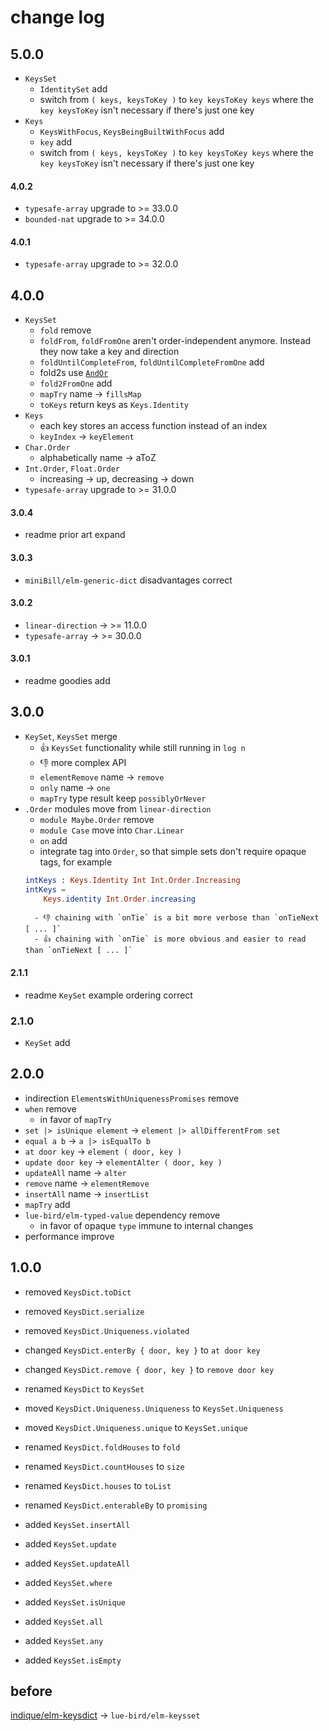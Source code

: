 # change log

## 5.0.0

- `KeysSet`
    - `IdentitySet` add
    - switch from `( keys, keysToKey )` to `key keysToKey keys` where the `key keysToKey`
      isn't necessary if there's just one key
- `Keys`
    - `KeysWithFocus`, `KeysBeingBuiltWithFocus` add
    - `key` add
    - switch from `( keys, keysToKey )` to `key keysToKey keys` where the `key keysToKey`
      isn't necessary if there's just one key

#### 4.0.2

- `typesafe-array` upgrade to >= 33.0.0
- `bounded-nat` upgrade to >= 34.0.0

#### 4.0.1

- `typesafe-array` upgrade to >= 32.0.0

## 4.0.0

- `KeysSet`
    - `fold` remove
    - `foldFrom`, `foldFromOne` aren't order-independent anymore. Instead they now take a key and direction
    - `foldUntilCompleteFrom`, `foldUntilCompleteFromOne` add
    - fold2s use [`AndOr`](https://dark.elm.dmy.fr/packages/lue-bird/elm-and-or/latest/)
    - `fold2FromOne` add
    - `mapTry` name → `fillsMap`
    - `toKeys` return keys as `Keys.Identity`
- `Keys`
    - each key stores an access function instead of an index
    - `keyIndex` → `keyElement`
- `Char.Order`
    - alphabetically name → aToZ
- `Int.Order`, `Float.Order`
    - increasing → up, decreasing → down
- `typesafe-array` upgrade to >= 31.0.0

#### 3.0.4

- readme prior art expand

#### 3.0.3

- `miniBill/elm-generic-dict` disadvantages correct

#### 3.0.2

- `linear-direction` → >= 11.0.0
- `typesafe-array` → >= 30.0.0

#### 3.0.1

- readme goodies add

## 3.0.0

- `KeySet`, `KeysSet` merge
    - 👍 `KeysSet` functionality while still running in `log n`
    - 👎 more complex API
    - `elementRemove` name → `remove`
    - `only` name → `one`
    - `mapTry` type result keep `possiblyOrNever`
- `.Order` modules move from `linear-direction`
    - `module Maybe.Order` remove
    - `module Case` move into `Char.Linear`
    - `on` add
    - integrate tag into `Order`, so that simple sets don't require opaque tags,
    for example
    ```elm
    intKeys : Keys.Identity Int Int.Order.Increasing
    intKeys =
        Keys.identity Int.Order.increasing
    ```
        - 👎 chaining with `onTie` is a bit more verbose than `onTieNext [ ... ]`
        - 👍 chaining with `onTie` is more obvious and easier to read than `onTieNext [ ... ]`

#### 2.1.1

- readme `KeySet` example ordering correct

### 2.1.0

- `KeySet` add

## 2.0.0

- indirection `ElementsWithUniquenessPromises` remove
- `when` remove
    - in favor of `mapTry`
- `set |> isUnique element` → `element |> allDifferentFrom set`
- `equal a b` → `a |> isEqualTo b`
- `at door key` → `element ( door, key )`
- `update door key` → `elementAlter ( door, key )`
- `updateAll` name → `alter`
- `remove` name → `elementRemove`
- `insertAll` name → `insertList`
- `mapTry` add
- `lue-bird/elm-typed-value` dependency remove
    - in favor of opaque `type` immune to internal changes
- performance improve

## 1.0.0

- removed `KeysDict.toDict`
- removed `KeysDict.serialize`
- removed `KeysDict.Uniqueness.violated`
- changed `KeysDict.enterBy { door, key }` to `at door key`
- changed `KeysDict.remove { door, key }` to `remove door key`

- renamed `KeysDict` to `KeysSet`
- moved `KeysDict.Uniqueness.Uniqueness` to `KeysSet.Uniqueness`
- moved `KeysDict.Uniqueness.unique` to `KeysSet.unique`
- renamed `KeysDict.foldHouses` to `fold`
- renamed `KeysDict.countHouses` to `size`
- renamed `KeysDict.houses` to `toList`
- renamed `KeysDict.enterableBy` to `promising`

- added `KeysSet.insertAll`
- added `KeysSet.update`
- added `KeysSet.updateAll`
- added `KeysSet.where`
- added `KeysSet.isUnique`
- added `KeysSet.all`
- added `KeysSet.any`
- added `KeysSet.isEmpty`

## before
[indique/elm-keysdict](https://package.elm-lang.org/packages/indique/elm-keysdict/latest/) → `lue-bird/elm-keysset`

